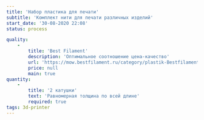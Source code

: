 ```yaml
---
title: 'Набор пластика для печати'
subtitle: 'Комплект нити для печати различных изделий'
start_date: '30-08-2020 22:08'
status: process

quality:
    -
        title: 'Best Filament'
        description: 'Оптимальное соотношение цена-качество'
        url: 'https://mow.bestfilament.ru/category/plastik-Bestfilament/'
        price: null
        main: true
quantity:
    -
        title: '2 катушки'
        text: 'Равномерная толщина по всей длине'
        required: true
tags: 3d-printer
---
```


